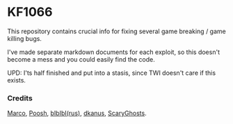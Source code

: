 # KF1066
This repository contains crucial info for fixing several game breaking / game killing bugs.

I've made separate markdown documents for each exploit, so this doesn't become a mess and you could easily find the code.

UPD: I'ts half finished and put into a stasis, since TWI doesn't care if this exists.

### Credits
[Marco](https://steamcommunity.com/profiles/76561197975509070), [Poosh](https://steamcommunity.com/id/scrn-poosh), [bIbIbI(rus)](https://steamcommunity.com/profiles/76561198019079140/), [dkanus](https://steamcommunity.com/id/dkanus), [ScaryGhosts](https://steamcommunity.com/id/scrn-poosh).
